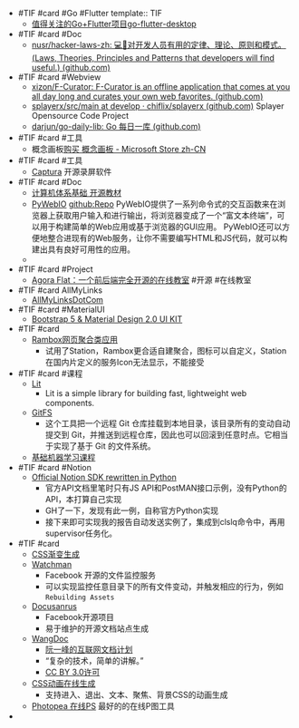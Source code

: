 - #TIF #card #Go #Flutter
  template:: TIF
	- [值得关注的Go+Flutter项目go-flutter-desktop](https://github.com/go-flutter-desktop)
- #TIF #card #Doc
	- [nusr/hacker-laws-zh: 💻📖对开发人员有用的定律、理论、原则和模式。(Laws, Theories, Principles and Patterns that developers will find useful.) (github.com)](https://github.com/nusr/hacker-laws-zh)
- #TIF #card #Webview
	- [xizon/F-Curator: F-Curator is an offline application that comes at you all day long and curates your own web favorites. (github.com)](https://github.com/xizon/F-Curator)
	- [splayerx/src/main at develop · chiflix/splayerx (github.com)](https://github.com/chiflix/splayerx) Splayer Opensource Code Project
	- [darjun/go-daily-lib: Go 每日一库 (github.com)](https://github.com/darjun/go-daily-lib)
- #TIF #card #工具
	- 概念画板[购买 概念画板 - Microsoft Store zh-CN](https://www.microsoft.com/zh-cn/p/%E6%A6%82%E5%BF%B5%E7%94%BB%E6%9D%BF/9ngqm8fph9wq?activetab=pivot:overviewtab)
- #TIF #card #工具
	- [Captura](https://mathewsachin.github.io/Captura/) 开源录屏软件
- #TIF #card #Doc
	- [计算机体系基础 开源教材](https://github.com/foxsen/archbase)
	- [PyWebIO](https://pywebio.readthedocs.io/zh_CN/latest/index.html) [github:Repo](https://github.com/pywebio/PyWebIO) PyWebIO提供了一系列命令式的交互函数来在浏览器上获取用户输入和进行输出，将浏览器变成了一个“富文本终端”，可以用于构建简单的Web应用或基于浏览器的GUI应用。 PyWebIO还可以方便地整合进现有的Web服务，让你不需要编写HTML和JS代码，就可以构建出具有良好可用性的应用。
	-
- #TIF #card #Project
	- [Agora Flat：一个前后端完全开源的在线教室](https://github.com/netless-io) #开源 #在线教室
- #TIF #card AllMyLinks
	- [AllMyLinksDotCom](https://allmylinks.com/lovelacelee)
- #TIF #card #MaterialUI
	- [Bootstrap 5 & Material Design 2.0 UI KIT](https://github.com/mdbootstrap/mdb-ui-kit)
- #TIF #card
	- [Rambox网页聚合类应用](https://github.com/ramboxapp/community-edition)
	    * 试用了Station，Rambox更合适自建聚合，图标可以自定义，Station在国内片定义的服务Icon无法显示，不能接受
- #TIF #card #课程
	- [Lit](https://lit.dev/docs/) 
	    * Lit is a simple library for building fast, lightweight web components.
	- [GitFS](https://www.presslabs.com/docs/code/gitfs/) 
	    * 这个工具把一个远程 Git 仓库挂载到本地目录，该目录所有的变动自动提交到 Git，并推送到远程仓库，因此也可以回滚到任意时点。它相当于实现了基于 Git 的文件系统。
	- [基础机器学习课程](http://smlbook.org/)
- #TIF #card #Notion
	- [Official Notion SDK rewritten in Python](https://github.com/ramnes/notion-sdk-py) 
	    * 官方API文档里笔时只有JS API和PostMAN接口示例，没有Python的API，本打算自己实现
	    * GH了一下，发现有此一例，自称官方Python实现
	    * 接下来即可实现我的报告自动发送实例了，集成到clslq命令中，再用supervisor任务化。
- #TIF #card
	- [CSS渐变生成](https://cssgradient.io/)
	- [Watchman](https://github.com/facebook/watchman)
	    * Facebook 开源的文件监控服务
	    * 可以实现监控任意目录下的所有文件变动，并触发相应的行为，例如`Rebuilding Assets`
	- [Docusanrus](https://github.com/facebook/docusaurus)
	    * Facebook开源项目
	    * 易于维护的开源文档站点生成
	- [WangDoc](https://github.com/wangdoc)
	    * [阮一峰的互联网文档计划](https://wangdoc.com/)
	    * “复杂的技术，简单的讲解。”
	    * [CC BY 3.0许可](https://creativecommons.org/about/cclicenses/)
	- [CSS动画在线生成](https://animista.net/play/basic)
	    * 支持进入、退出、文本、聚焦、背景CSS的动画生成
	- [Photopea 在线PS](https://www.photopea.com/) 最好的的在线P图工具
-